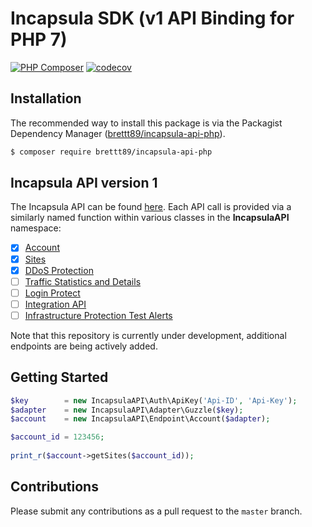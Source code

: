 # Incapsula SDK (v1 API Binding for PHP 7)

[![PHP Composer](https://github.com/brettt89/incapsula-php/workflows/PHP%20Composer/badge.svg?branch=master)](https://github.com/brettt89/incapsula-php)
[![codecov](https://codecov.io/gh/brettt89/incapsula-php/branch/master/graph/badge.svg)](https://codecov.io/gh/brettt89/incapsula-php)


## Installation

The recommended way to install this package is via the Packagist Dependency Manager ([brettt89/incapsula-api-php](https://packagist.org/packages/brettt89/incapsula-api-php)).

```bash
$ composer require brettt89/incapsula-api-php
```

## Incapsula API version 1

The Incapsula API can be found [here](https://docs.imperva.com/bundle/cloud-application-security/page/api/api.htm).
Each API call is provided via a similarly named function within various classes in the **IncapsulaAPI** namespace:

- [x] [Account](https://docs.imperva.com/bundle/cloud-application-security/page/api/accounts-api.htm)
- [x] [Sites](https://docs.imperva.com/bundle/cloud-application-security/page/api/sites-api.htm)
- [x] [DDoS Protection](https://docs.imperva.com/bundle/cloud-application-security/page/api/ddos-for-networks.htm)
- [ ] [Traffic Statistics and Details](https://docs.imperva.com/bundle/cloud-application-security/page/api/traffic-api.htm)
- [ ] [Login Protect](https://docs.imperva.com/bundle/cloud-application-security/page/api/login-protect-api.htm)
- [ ] [Integration API](https://docs.imperva.com/bundle/cloud-application-security/page/api/integration-api.htm)
- [ ] [Infrastructure Protection Test Alerts](https://docs.imperva.com/bundle/cloud-application-security/page/api/network-ddos-api.htm)

Note that this repository is currently under development, additional endpoints are being actively added.

## Getting Started

```php
$key        = new IncapsulaAPI\Auth\ApiKey('Api-ID', 'Api-Key');
$adapter    = new IncapsulaAPI\Adapter\Guzzle($key);
$account    = new IncapsulaAPI\Endpoint\Account($adapter);

$account_id = 123456;
    
print_r($account->getSites($account_id));
```

## Contributions

Please submit any contributions as a pull request to the `master` branch.
